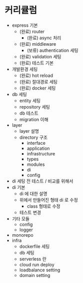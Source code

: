 # 커리큘럼

- express 기본
  - (완료) router
    - (완료) async 처리
  - (완료) middleware
    - (보류) authentication 세팅
  - (완료) validation 세팅
  - (완료) 테스트 기본
- 개발환경 세팅
  - (완료) hot reload
  - (완료) 절대경로 세팅
  - (완료) docker 세팅
- db 세팅
  - entity 세팅
  - repository 세팅
  - db 테스트
  - migration 이해
- layer
  - layer 설명
  - directory 구조
    - interface
    - application
    - infrastructure
    - types
    - modules
    - di
    - config
- di 세팅 전 테스트 / 비교를 위해서
- di 기본
  - di 에 대한 설명
  - 위에서 만들어진 형태 di 로 수정
    - class 형태로 수정
  - 테스트 변경
- 기타 모듈
  - config
  - logger
- monorepo
- infra
  - dockerfile 세팅
  - db 세팅
  - serverless 란
  - cloud run deploy
  - loadbalance setting
  - domain setting
